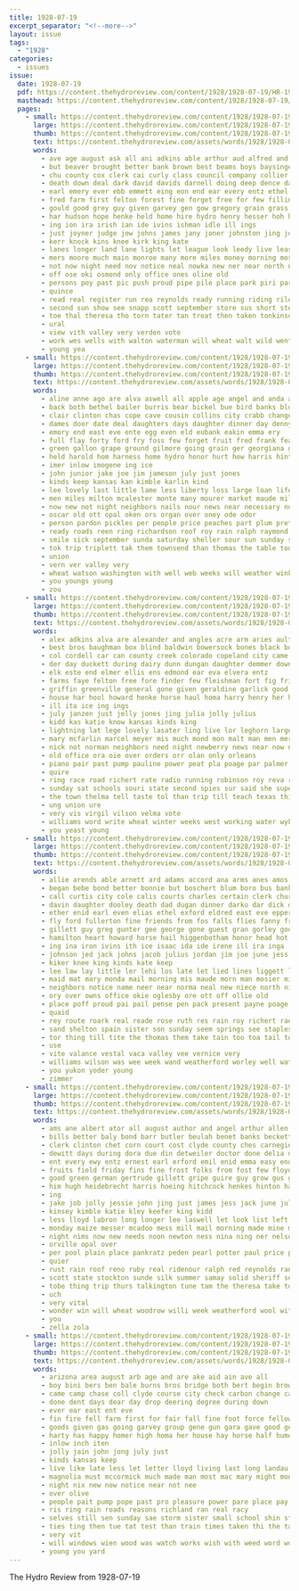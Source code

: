 ```yaml
---
title: 1928-07-19
excerpt_separator: "<!--more-->"
layout: issue
tags:
  - "1928"
categories:
  - issues
issue:
  date: 1928-07-19
  pdf: https://content.thehydroreview.com/content/1928/1928-07-19/HR-1928-07-19.pdf
  masthead: https://content.thehydroreview.com/content/1928/1928-07-19/masthead/HR-1928-07-19.jpg
  pages:
    - small: https://content.thehydroreview.com/content/1928/1928-07-19/small/HR-1928-07-19-01.jpg
      large: https://content.thehydroreview.com/content/1928/1928-07-19/large/HR-1928-07-19-01.jpg
      thumb: https://content.thehydroreview.com/content/1928/1928-07-19/thumbnails/HR-1928-07-19-01.jpg
      text: https://content.thehydroreview.com/assets/words/1928/1928-07-19/HR-1928-07-19-01.txt
      words:
        - ave age august ask all ani adkins able arthur aud alfred and alonzo arr ago agi aim arbes atta arends are
        - but beaver brought better bank brown best beams boys baysinger beek bee bene both bill brumfield bob bet bring bickell ben bone bros been bines branson block boy business burkhalter board barber born begin ball beckett brunt back body blaine books
        - chu county cox clerk cai curly class council company collier can court chas coupe colony church came carl cal citizen conser caddo choy come cooper city campbell chamber curb constable care cutting coach corner chark cause cowden carnival carswell corn car college close
        - death down deal dark david davids darnell doing deep dence davis done day date downs ded door dennis doak
        - earl emery ever ebb emmett eing eon end ear every entz ethel ean eral even
        - fred farm first felton forest fine forget free for few filling front fall farmer fons friendly finger from friends frank fell fancher field fender floy fair face foot falls
        - gould good grey guy given garvey gen gow gregory grain grass game griffin gey gagne glad gibbs grounds gave glass gillett glidewell george gash green
        - har hudson hope henke held home hire hydro henry hesser hoh has hair halt hearing harrison hurt her hays hub hart hee hes him health had hollis half hands high harry
        - ing ion ira irish ian ide ivins ishman idle ill ings
        - just joyner judge jow johns james jany joner johnston jing john jim july joy jordan justice
        - kerr knock kins knee kirk king kate
        - lanes longer land lane lights let league look leedy live lease little lone loose liv large lish life lea like latter less labor long left loor lewis last later
        - mers moore much main monroe many more miles money morning most may meyer march mitchell minor mattar men mullins monday mound music made man must
        - not now night need nov notice neal nowka new ner near north never
        - off ose oki osmond only office ones oline old
        - persons poy past pic push proud pipe pile place park piri part people piles penn poor pay pat pen pump peace potter profit plenty pie
        - quince
        - read real register run rea reynolds ready running riding riley reach rain road round rhoads regier repa robert rent riggs roy reside rally raymond rey ran
        - second sun show see snapp scott september store sus short step shoulders shehan station sale six staples stock stick sheriff sian small super sherman sue salt ser side staal speech said sam such ship save state saturday stand set she soon sunday still street south sito sincere son
        - toe thal theresa tho torn tater tan treat then taken tonkinson townsend town taylor tue than them teacher thomas teh tie times the take ture till tree trees tear tha thy
        - ural
        - view vith valley very verden vote
        - work wes wells with walton waterman will wheat walt wild went winning wyatt wait week wish west ware while weeks willis winch williams wire was way window wilson ward well willi
        - young yea
    - small: https://content.thehydroreview.com/content/1928/1928-07-19/small/HR-1928-07-19-02.jpg
      large: https://content.thehydroreview.com/content/1928/1928-07-19/large/HR-1928-07-19-02.jpg
      thumb: https://content.thehydroreview.com/content/1928/1928-07-19/thumbnails/HR-1928-07-19-02.jpg
      text: https://content.thehydroreview.com/assets/words/1928/1928-07-19/HR-1928-07-19-02.txt
      words:
        - aline anne ago are alva aswell all apple age angel and anda ani atta august
        - back both bethel bailer burris bear bickel bue bird banks blough been bryan bring barn basket bonds best barber bridgeport burn bond bunch bright black big better but bee business buy beg bate
        - clair clinton chas cope cave cousin collins city crabb change coffey calle cream course crea cross caddo crosswhite charley coupe can church company come cushing cox corner cay crowder cease cris cash care comes cause came cowen caller corn
        - dames door date deal daughters days daughter dinner day denny din done detour duke der dam dock dan
        - emory end east eve ente egg even eld eubank eakin emma ery
        - full flay forty ford fry foss few forget fruit fred frank feast friday for fire fort from florida foster farm
        - green gallon grape ground gilmore going grain ger georgiana good gear gather goodyear guest gil glen
        - held harold hom harness home hydro honor hurt how harris hinton him has had herbert hundred her herndon hie hoh heard
        - imer inlow imogene ing ice
        - john junior jake joe jim jameson july just jones
        - kinds keep kansas kan kimble karlin kind
        - lee lovely last little lame less liberty loss large loan life learned levi leavenworth las lance line low let lewis light later left law lucian list lambert
        - men miles milton mcalester monte many mourer market maude miller mound much mathis marion man mature monday made mond more mellon mera miss myrl mis
        - now new not night neighbors nails nour news near necessary noon nove
        - oscar old ott opal oken ors organ over oney ode odor
        - person pardon pickles per people price peaches part plum pretty parsonage pitzer pleasant present proud pent pick past plant peper pound place president pee
        - ready roads reen ring richardson roof roy rain ralph raymond rui rand record road royal reyer rem ruhl riggs rather
        - smile sick september sunda saturday sheller sour sun sunday shower store sodders spain shady strange strong season sullins summer special slim see shell sons sister standard smith seven spies scott sell sale small shade sweet soon she stover shanklin second set south stuff safe son say
        - tok trip triplett tak them townsend than thomas the table ton ted tick trees thing tast take thomason then tickle till
        - union
        - vern ver valley very
        - wheat watson washington with well web weeks will weather winkleman wash winter wife worlds week waller wee willingham weatherford went woods west worth worst wood while was working
        - you youngs young
        - zou
    - small: https://content.thehydroreview.com/content/1928/1928-07-19/small/HR-1928-07-19-03.jpg
      large: https://content.thehydroreview.com/content/1928/1928-07-19/large/HR-1928-07-19-03.jpg
      thumb: https://content.thehydroreview.com/content/1928/1928-07-19/thumbnails/HR-1928-07-19-03.jpg
      text: https://content.thehydroreview.com/assets/words/1928/1928-07-19/HR-1928-07-19-03.txt
      words:
        - alex adkins alva are alexander and angles acre arm aries ault acres ask all anna arthur
        - best bros baughman box blind baldwin bowersock bones black body back broom buy bottle been boy burn bush beach bottles bassler blakley began botton but breen baby brought board bennett bot bys business beets buckmaster big butler buick butter bag boucher browne bread berlin
        - col cordell car can county creek colorado copeland city came call cobb curly cake company cord cot child come caddo cream covington clinton carter
        - der day duckett during dairy dunn dungan daughter demmer down dence days doy dinner done
        - elk este end elmer ellis ens edmond ear eva elvera entz
        - farms faye felton free fore finder few fleishman fort fig friday frieda fariss friend former frank faulkner fitzpatrick fin ford friesen for fare friends fine furnish farm found fries filling fing from
        - griffin greenville general gone given geraldine garlick good grapes guest garvey glad grand greeson george granite glen
        - house har hool howard henke horse haul homa harry henry her hope hand half hamons hermans had harris hell him huge hard high hatcher hinton hurry herma home hydro hal honor herman has hull
        - ill ita ice ing ings
        - july janzen just jelly jones jing julia jolly julius
        - kidd kas katie know kansas kinds king
        - lightning lat lege lovely lasater ling live lor leghorn large long land los line lamp last living lynch left later like laundry learn lad let light
        - mary mcfarlin marcel meyer mis much mond mon malt man men mer morgan money magnolia mar marshall mccullock miss mineo mel more made miller miles monday
        - nick not norman neighbors need night newberry news near now nims north nine new
        - old office ora oie over orders orr olan only orleans
        - piano pair past pump pauline power peat pla poage par palmer pleasant pope per peaches proud public place pound price paul
        - quire
        - ring race road richert rate radio running robinson roy reva real rye rowan room rop rail ready risk russell ren range
        - sunday sat schools souri state second spies sur said she super sister seed sill stunz summer saw suite storm salary son shaw stewart study style scarce swartzendruber smith six show school sun sale sheriff sons struck set shall setting sedan servant selling soon scott saturday still senator sell suits store sylvester sequoyah say stolen see
        - the town thelma tell taste tol than trip till teach texas thing tailor them times teele turn then ted taylor take
        - ung union ure
        - very vis virgil vilson velma vote
        - williams word write wheat winter weeks west working water wykert will weatherford with was want while wallace well work world waters went worley week wayne
        - you yeast young
    - small: https://content.thehydroreview.com/content/1928/1928-07-19/small/HR-1928-07-19-04.jpg
      large: https://content.thehydroreview.com/content/1928/1928-07-19/large/HR-1928-07-19-04.jpg
      thumb: https://content.thehydroreview.com/content/1928/1928-07-19/thumbnails/HR-1928-07-19-04.jpg
      text: https://content.thehydroreview.com/assets/words/1928/1928-07-19/HR-1928-07-19-04.txt
      words:
        - allie arends able arnett ard adams accord ana arms anes amos alfalfa and ani all are august ang andy angeles annie ann
        - began bebe bond better bonnie but boschert blum boro bus bank bradford bart barber been burroughs brother bowen ber ben bridgeport burkhart bethany bak baby baie bradley bill
        - call curtis city cole calis courts charles certain clerk church cha child can collier court cause colony cox childers clare cream car colorado common corn chance
        - davin daughter dooley death dad dugan dinner darko dar dick ditmore dewey day dary dungan does doing daugherty date dooney doctor days during
        - ether enid earl even elias ethel exford eldred east eve epper erford eva ede eld ernest end elwood epperly
        - fly ford fullerton fine friends from fos falls flies fanny friday folk faithful fox fall fails few farm floyd foot far first for
        - gillett guy greg gunter gee george gone guest gran gorley good gist geary gregg gay glad
        - hamilton heart howard horse hail higgenbotham honor head hot how has hatfield hesser homa hammond hastin hinton hay house hom hasbrook handcock hodgson hak hardin had hopewell her henke hess hydro home
        - ing ina iron ivins ith ice isaac ida ide irene ill ira inga
        - johnson jed jack johns jacob julius jordan jim joe june jess jenni
        - kiker knee king kinds kate keep
        - lee law lay little ler lehi los late let lied lines liggett leone lad lookeba ley last lou large left lat lulu lem lovely
        - maid mat mary monda mail morning mis maude morn man mosier miss mitchell missouri monday mighty much masoner milk mildred mory mckee maul more maggie melton mohrbacher mon money may miller mora mil made mcquaid mound
        - neighbors notice name neer near norma neal new niece north night neil noon not noel nephew
        - ory over owns office okie oglesby ore ott off ollie old
        - place poff proud pai pail pense pen pack present payne poage past pare power pay pro pauline
        - quaid
        - rey route roark real reade rose ruth res rain roy richert raetz rowland rock
        - sand shelton spain sister son sunday seem springs see staples sport supply saturday ser sper sis swing streets sun sedan seal susie smith sturgill snow sat steer she selby seger store sale south sund still storm said schantz short service standard sons silas sullivan suit steele star summer swartzendruber
        - tor thing till tite the thomas them take tain too toa tail town try tye tom trip trull
        - use
        - vite valance vestal vaca valley vee vernice very
        - williams wilson was wee week wand weatherford worley well watts writer wie will while with way wood wife west wey watson weil wind wayne wade went whitney william work weeks wells
        - you yukon yoder young
        - zimmer
    - small: https://content.thehydroreview.com/content/1928/1928-07-19/small/HR-1928-07-19-05.jpg
      large: https://content.thehydroreview.com/content/1928/1928-07-19/large/HR-1928-07-19-05.jpg
      thumb: https://content.thehydroreview.com/content/1928/1928-07-19/thumbnails/HR-1928-07-19-05.jpg
      text: https://content.thehydroreview.com/assets/words/1928/1928-07-19/HR-1928-07-19-05.txt
      words:
        - ams ane albert ator all august author and angel arthur allen allie alex ard are acre
        - bills better baly bond barr butler beulah benet banks beckett bine best been brought bontrager billa business brother boys back buy braly bral blanche bank bryan boucher bennie bob bloom bonds bessie baby brothers bill bright bus beams break bring busi
        - clerk clinton chet corn court cost clyde county ches carnegie company came cot city caddo charley cotton cutting corres come car cox cheek carl caller close cash can child clarence chas carney course
        - dewitt days during dora due din detweiler doctor done delia dinner daughter dungan demand daughters day ditmore
        - ent every ewy entz ernest earl erford emil enid emma easy end even erwin eakins elmer early
        - fruits field friday fins fine frost folks from fost few floyd fresh fred friesen fay farm for florence former ford fisk fields farrell fund firestone
        - good green german gertrude gillett gripe guire guy grow gus griff gone grand griffins ground griffin godfrey
        - him hugh heidebrecht harris hoeing hitchcock henkes hinton hami hays hay harvest hatfield hildebrand harry henry hammons hooker her henke house had har home hert herm hal howard horse hydro
        - ing
        - jake job jolly jessie john jing just james jess jack june july jay jim jones
        - kinsey kimble katie kley keefer king kidd
        - less lloyd labron long longer lee laswell let look list left latter lines last land logan louise ler lev
        - monday maize messer mcadoo mess mill mail morning made mine montana maguire mckenzie mar mens more miss minnie mary miners mea miller mcken millet miner mis marion mon marybelle meals
        - night nims now new needs noon newton ness nina ning ner nelson nick
        - orville opal over
        - per pool plain place pankratz peden pearl potter paul price public plan payne part pent president par pay pauls paxton
        - quier
        - rust rain roof reno ruby real ridenour ralph red reynolds rand roy ren rains running rounds riggs roads ryan ris
        - scott state stockton sunde silk summer samay solid sheriff sell shows subject she smith senator stutzman shape surplus strong store stock season saturday sport see south sick shine sister suits slagell stocks sun sons say sam schantz sweek son swartzendruber sat sprout strickland side spring sur sunday
        - tobe thing trip thurs talkington tune tam the theresa take townsend ton than thi try
        - uch
        - very vital
        - wonder win will wheat woodrow willi week weatherford wool with works warkentin was waterman wiser working willie whorton wand went work walter west want weather
        - you
        - zella zola
    - small: https://content.thehydroreview.com/content/1928/1928-07-19/small/HR-1928-07-19-06.jpg
      large: https://content.thehydroreview.com/content/1928/1928-07-19/large/HR-1928-07-19-06.jpg
      thumb: https://content.thehydroreview.com/content/1928/1928-07-19/thumbnails/HR-1928-07-19-06.jpg
      text: https://content.thehydroreview.com/assets/words/1928/1928-07-19/HR-1928-07-19-06.txt
      words:
        - arizona area august arb age and are ake aid ain ave all
        - boy bini bers ben bale burns bros bridge both bert begin browne back but bees business buy bey been broadway beat baek bob box best bain bring boys
        - came camp chase coll clyde course city check carbon change caddo can con county car college cen campus cobb cedar coupe carty cost canyon cop cause come count cattle carlin card citizen
        - done dent days dear day drop deering degree during down
        - ever ear east ent eve
        - fin fire fell farm first for fair fall fine foot force fellow full far fort fill from fred free farlin friend ford
        - goods given gas going garvey group gene gun gara gave good george glad general
        - harty has happy homer high homa her house hay horse half humes him hail hydro hes heed herbert hart home had hard
        - inlow inch iten
        - jolly jain john jong july just
        - kinds kansas keep
        - live like late less let letter lloyd living last long landau ler loss lines large lamb
        - magnolia must mccormick much made man most mac mary might money machi mcfarlin mount more mineo monday many members
        - night nix new now notice near not nee
        - over olive
        - people pait pump pope past pro pleasure power pare place pay proud pow pitzer
        - ris ring rain roads reasons richland ran real racy
        - selves still sen sunday sae storm sister small school shin steel sua seen say stange severe south seager such stock saw sera see straw slick sone spring she shows season seed start sherman saturday shay store
        - ties ting then tue tat test than train times taken thi the tanger trees town thing too them tick tory
        - very vit
        - will windows wien wood was watch works wish with weed word work wool why wil welding well weather weatherford while way week
        - young you yard
---
```


The Hydro Review from 1928-07-19

<!--more-->

